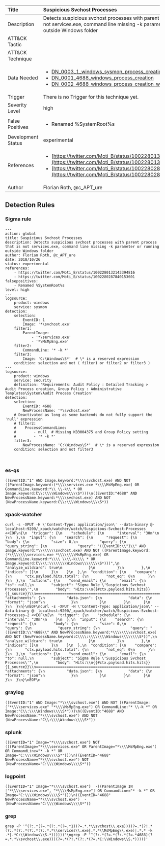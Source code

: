| Title                | Suspicious Svchost Processes                                                                                                                                                 |
|:---------------------|:------------------------------------------------------------------------------------------------------------------------------------------------------------|
| Description          | Detects suspicious svchost processes with parent process that is not services.exe, command line missing -k parameter or running outside Windows folder                                                                                                                                           |
| ATT&amp;CK Tactic    | <ul></ul>  |
| ATT&amp;CK Technique | <ul></ul>                             |
| Data Needed          | <ul><li>[DN_0003_1_windows_sysmon_process_creation](../Data_Needed/DN_0003_1_windows_sysmon_process_creation.md)</li><li>[DN_0001_4688_windows_process_creation](../Data_Needed/DN_0001_4688_windows_process_creation.md)</li><li>[DN_0002_4688_windows_process_creation_with_commandline](../Data_Needed/DN_0002_4688_windows_process_creation_with_commandline.md)</li></ul>                                                         |
| Trigger              |  There is no Trigger for this technique yet.  |
| Severity Level       | high                                                                                                                                                 |
| False Positives      | <ul><li>Renamed %SystemRoot%s</li></ul>                                                                  |
| Development Status   | experimental                                                                                                                                                |
| References           | <ul><li>[https://twitter.com/Moti_B/status/1002280132143394816](https://twitter.com/Moti_B/status/1002280132143394816)</li><li>[https://twitter.com/Moti_B/status/1002280287840153601](https://twitter.com/Moti_B/status/1002280287840153601)</li></ul>                                                          |
| Author               | Florian Roth, @c_APT_ure                                                                                                                                                |


## Detection Rules

### Sigma rule

```
---
action: global
title: Suspicious Svchost Processes
description: Detects suspicious svchost processes with parent process that is not services.exe, command line missing -k parameter or running outside Windows folder
author: Florian Roth, @c_APT_ure
date: 2018/10/26
status: experimental
references:
    - https://twitter.com/Moti_B/status/1002280132143394816
    - https://twitter.com/Moti_B/status/1002280287840153601
falsepositives: 
    - Renamed %SystemRoot%s 
level: high
---
logsource:
    product: windows
    service: sysmon
detection:
    selection:
        EventID: 1
        Image: '*\svchost.exe'
    filter1:
        ParentImage: 
            - '*\services.exe'
            - '*\MsMpEng.exe'
    filter2:
        CommandLine: '* -k *'
    filter3:
        Image: 'C:\Windows\S*'  # \* is a reserved expression
    condition: selection and not ( filter1 or filter2 or filter3 )
---
logsource:
    product: windows
    service: security
    definition: 'Requirements: Audit Policy : Detailed Tracking > Audit Process creation, Group Policy : Administrative Templates\System\Audit Process Creation'
detection:
    selection:
        EventID: 4688
        NewProcessName: '*\svchost.exe'
    # Deactivated as long as some backends do not fully support the 'null' expression
    # filter2:
    #    ProcessCommandLine:
    #        - null  # Missing KB3004375 and Group Policy setting
    #        - '* -k *'
    filter3:
        NewProcessName: 'C:\Windows\S*'  # \* is a reserved expression
    condition: selection and not filter3

        

```





### es-qs
    
```
((EventID:"1" AND Image.keyword:*\\\\svchost.exe) AND NOT ((ParentImage.keyword:(*\\\\services.exe *\\\\MsMpEng.exe) OR CommandLine.keyword:*\\ \\-k\\ * OR Image.keyword:C\\:\\\\Windows\\\\S*)))\n((EventID:"4688" AND NewProcessName.keyword:*\\\\svchost.exe) AND NOT (NewProcessName.keyword:C\\:\\\\Windows\\\\S*))
```


### xpack-watcher
    
```
curl -s -XPUT -H \'Content-Type: application/json\' --data-binary @- localhost:9200/_xpack/watcher/watch/Suspicious-Svchost-Processes <<EOF\n{\n  "trigger": {\n    "schedule": {\n      "interval": "30m"\n    }\n  },\n  "input": {\n    "search": {\n      "request": {\n        "body": {\n          "size": 0,\n          "query": {\n            "query_string": {\n              "query": "((EventID:\\"1\\" AND Image.keyword:*\\\\\\\\svchost.exe) AND NOT ((ParentImage.keyword:(*\\\\\\\\services.exe *\\\\\\\\MsMpEng.exe) OR CommandLine.keyword:*\\\\ \\\\-k\\\\ * OR Image.keyword:C\\\\:\\\\\\\\Windows\\\\\\\\S*)))",\n              "analyze_wildcard": true\n            }\n          }\n        },\n        "indices": []\n      }\n    }\n  },\n  "condition": {\n    "compare": {\n      "ctx.payload.hits.total": {\n        "not_eq": 0\n      }\n    }\n  },\n  "actions": {\n    "send_email": {\n      "email": {\n        "to": null,\n        "subject": "Sigma Rule \'Suspicious Svchost Processes\'",\n        "body": "Hits:\\n{{#ctx.payload.hits.hits}}{{_source}}\\n================================================================================\\n{{/ctx.payload.hits.hits}}",\n        "attachments": {\n          "data.json": {\n            "data": {\n              "format": "json"\n            }\n          }\n        }\n      }\n    }\n  }\n}\nEOF\ncurl -s -XPUT -H \'Content-Type: application/json\' --data-binary @- localhost:9200/_xpack/watcher/watch/Suspicious-Svchost-Processes-2 <<EOF\n{\n  "trigger": {\n    "schedule": {\n      "interval": "30m"\n    }\n  },\n  "input": {\n    "search": {\n      "request": {\n        "body": {\n          "size": 0,\n          "query": {\n            "query_string": {\n              "query": "((EventID:\\"4688\\" AND NewProcessName.keyword:*\\\\\\\\svchost.exe) AND NOT (NewProcessName.keyword:C\\\\:\\\\\\\\Windows\\\\\\\\S*))",\n              "analyze_wildcard": true\n            }\n          }\n        },\n        "indices": []\n      }\n    }\n  },\n  "condition": {\n    "compare": {\n      "ctx.payload.hits.total": {\n        "not_eq": 0\n      }\n    }\n  },\n  "actions": {\n    "send_email": {\n      "email": {\n        "to": null,\n        "subject": "Sigma Rule \'Suspicious Svchost Processes\'",\n        "body": "Hits:\\n{{#ctx.payload.hits.hits}}{{_source}}\\n================================================================================\\n{{/ctx.payload.hits.hits}}",\n        "attachments": {\n          "data.json": {\n            "data": {\n              "format": "json"\n            }\n          }\n        }\n      }\n    }\n  }\n}\nEOF\n
```


### graylog
    
```
((EventID:"1" AND Image:"*\\\\svchost.exe") AND NOT ((ParentImage:("*\\\\services.exe" "*\\\\MsMpEng.exe") OR CommandLine:"* \\-k *" OR Image:"C\\:\\\\Windows\\\\S*")))\n((EventID:"4688" AND NewProcessName:"*\\\\svchost.exe") AND NOT (NewProcessName:"C\\:\\\\Windows\\\\S*"))
```


### splunk
    
```
((EventID="1" Image="*\\\\svchost.exe") NOT (((ParentImage="*\\\\services.exe" OR ParentImage="*\\\\MsMpEng.exe") OR CommandLine="* -k *" OR Image="C:\\\\Windows\\\\S*")))\n((EventID="4688" NewProcessName="*\\\\svchost.exe") NOT (NewProcessName="C:\\\\Windows\\\\S*"))
```


### logpoint
    
```
((EventID="1" Image="*\\\\svchost.exe")  -((ParentImage IN ["*\\\\services.exe", "*\\\\MsMpEng.exe"] OR CommandLine="* -k *" OR Image="C:\\\\Windows\\\\S*")))\n((EventID="4688" NewProcessName="*\\\\svchost.exe")  -(NewProcessName="C:\\\\Windows\\\\S*"))
```


### grep
    
```
grep -P '^(?:.*(?=.*(?:.*(?=.*1)(?=.*.*\\svchost\\.exe)))(?=.*(?!.*(?:.*(?:.*(?:.*(?:.*.*\\services\\.exe|.*.*\\MsMpEng\\.exe)|.*.* -k .*|.*C:\\Windows\\S.*))))))'\ngrep -P '^(?:.*(?=.*(?:.*(?=.*4688)(?=.*.*\\svchost\\.exe)))(?=.*(?!.*(?:.*(?=.*C:\\Windows\\S.*)))))'
```



